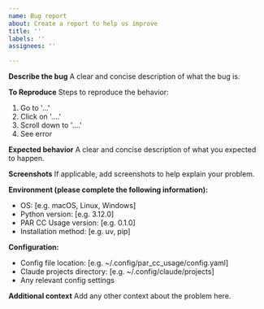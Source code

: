 ```yaml
---
name: Bug report
about: Create a report to help us improve
title: ''
labels: ''
assignees: ''

---
```


**Describe the bug**
A clear and concise description of what the bug is.

**To Reproduce**
Steps to reproduce the behavior:
1. Go to '...'
2. Click on '....'
3. Scroll down to '....'
4. See error

**Expected behavior**
A clear and concise description of what you expected to happen.

**Screenshots**
If applicable, add screenshots to help explain your problem.

**Environment (please complete the following information):**
 - OS: [e.g. macOS, Linux, Windows]
 - Python version: [e.g. 3.12.0]
 - PAR CC Usage version: [e.g. 0.1.0]
 - Installation method: [e.g. uv, pip]

**Configuration:**
 - Config file location: [e.g. ~/.config/par_cc_usage/config.yaml]
 - Claude projects directory: [e.g. ~/.config/claude/projects]
 - Any relevant config settings

**Additional context**
Add any other context about the problem here.
